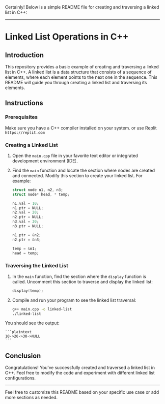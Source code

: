 Certainly! Below is a simple README file for creating and traversing a linked list in C++:

---

# Linked List Operations in C++

## Introduction

This repository provides a basic example of creating and traversing a linked list in C++. A linked list is a data structure that consists of a sequence of elements, where each element points to the next one in the sequence. This README will guide you through creating a linked list and traversing its elements.

## Instructions

### Prerequisites

Make sure you have a C++ compiler installed on your system.
or use Replit `https://replit.com`





### Creating a Linked List

1. Open the `main.cpp` file in your favorite text editor or integrated development environment (IDE).

2. Find the `main` function and locate the section where nodes are created and connected. Modify this section to create your linked list. For example:

    ```cpp
    struct node n1, n2, n3;
    struct node* head, * temp;

    n1.val = 10;
    n1.ptr = NULL;
    n2.val = 20;
    n2.ptr = NULL;
    n3.val = 30;
    n3.ptr = NULL;

    n1.ptr = &n2;
    n2.ptr = &n3;

    temp = &n1;
    head = temp;
    ```

### Traversing the Linked List

1. In the `main` function, find the section where the `display` function is called. Uncomment this section to traverse and display the linked list:

    ```cpp
    display(temp);
    ```

2. Compile and run your program to see the linked list traversal:

    ```bash
    g++ main.cpp -o linked-list
    ./linked-list
    ```

You should see the output:

    ```plaintext
    10->20->30->NULL
    ```

## Conclusion

Congratulations! You've successfully created and traversed a linked list in C++. Feel free to modify the code and experiment with different linked list configurations.

---

Feel free to customize this README based on your specific use case or add more sections as needed.
